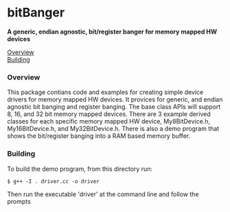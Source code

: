 # bitBanger
**A generic, endian agnostic, bit/register banger for memory mapped HW devices**

[Overview](#overview)<br>
[Building](#building)<br>

<a name="overview"></a>
### Overview
This package contians code and examples for creating simple device drivers
for memory mapped HW devices.  It provices for generic, and endian agnostic
bit banging and register banging.  The base class APIs will support 8, 16,
and 32 bit memory mapped devices.  There are 3 example derived classes for
each specific memory mapped HW device, My8BitDevice.h, My16BitDevice.h, and
My32BitDevice.h.  There is also a demo program that shows the bit/register
banging into a RAM based memory buffer.

<a name="building"></a>
### Building
To build the demo program, from this directory run:

`$ g++ -I . driver.cc -o driver`

Then run the executable 'driver' at the command line and follow the prompts


